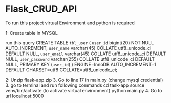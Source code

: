 # Flask_CRUD_API
To run this project virtual Environment and python is required 

1: Create table in MYSQL

run this query CREATE TABLE `tbl_user` (
  `user_id` bigint(20) NOT NULL AUTO_INCREMENT,
  `user_name` varchar(45) COLLATE utf8_unicode_ci DEFAULT NULL,
  `user_email` varchar(45) COLLATE utf8_unicode_ci DEFAULT NULL,
  `user_password` varchar(255) COLLATE utf8_unicode_ci DEFAULT NULL,
  PRIMARY KEY (`user_id`)
) ENGINE=InnoDB AUTO_INCREMENT=1 DEFAULT CHARSET=utf8 COLLATE=utf8_unicode_ci;

2: Unzip flask-app.zip
3. Go to line 17 in main.py (change mysql credential)
3. go to terminal and run following commands
     cd task-app
     source venv/bin/activate                         (to activate virtual environment)
     python main.py
4. Go to url localhost:5000     
